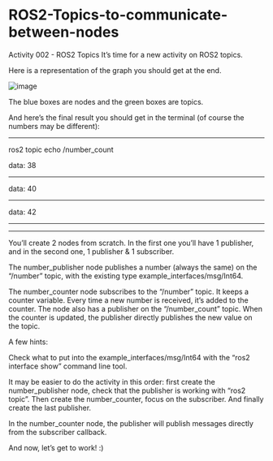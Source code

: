 # ROS2-Topics-to-communicate-between-nodes

Activity 002 - ROS2 Topics
It’s time for a new activity on ROS2 topics.

Here is a representation of the graph you should get at the end.

![image](https://github.com/promit7473/ROS2-Topics-to-communicate-between-nodes/assets/108547743/349fc13b-225a-4179-8392-bbd07b720aea)



The blue boxes are nodes and the green boxes are topics.

And here’s the final result you should get in the terminal (of course the numbers may be different):



__________________________________________

ros2 topic echo /number_count

data: 38

---

data: 40

---

data: 42

---



__________________________________________



You’ll create 2 nodes from scratch. In the first one you’ll have 1 publisher, and in the second one, 1 publisher & 1 subscriber.

The number_publisher node publishes a number (always the same) on the “/number” topic, with the existing type example_interfaces/msg/Int64.

The number_counter node subscribes to the “/number” topic. It keeps a counter variable. Every time a new number is received, it’s added to the counter. The node also has a publisher on the “/number_count” topic. When the counter is updated, the publisher directly publishes the new value on the topic.

A few hints:

Check what to put into the example_interfaces/msg/Int64 with the “ros2 interface show” command line tool.

It may be easier to do the activity in this order: first create the number_publisher node, check that the publisher is working with “ros2 topic”. Then create the number_counter, focus on the subscriber. And finally create the last publisher.

In the number_counter node, the publisher will publish messages directly from the subscriber callback.

And now, let’s get to work! :)